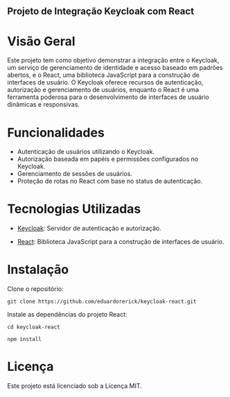 
## Projeto de Integração Keycloak com React

# Visão Geral

Este projeto tem como objetivo demonstrar a integração entre o Keycloak, um serviço de gerenciamento de identidade e acesso baseado em padrões abertos, e o React, uma biblioteca JavaScript para a construção de interfaces de usuário. O Keycloak oferece recursos de autenticação, autorização e gerenciamento de usuários, enquanto o React é uma ferramenta poderosa para o desenvolvimento de interfaces de usuário dinâmicas e responsivas.

  

# Funcionalidades
  - Autenticação de usuários utilizando o Keycloak.
  - Autorização baseada em papéis e permissões configurados no Keycloak.
  - Gerenciamento de sessões de usuários.
  - Proteção de rotas no React com base no status de autenticação.

# Tecnologias Utilizadas

- [Keycloak](https://www.keycloak.org/): Servidor de autenticação e autorização.

- [React](https://react.dev/): Biblioteca JavaScript para a construção de interfaces de usuário.

# Instalação

Clone o repositório:

    git clone https://github.com/eduardorerick/keycloak-react.git

Instale as dependências do projeto React:

    cd keycloak-react

    npm install

  
  

# Licença
Este projeto está licenciado sob a Licença MIT.
